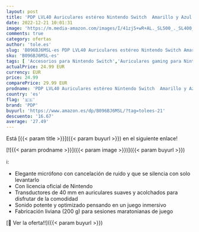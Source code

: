 ```yaml
---
layout: post
title: 'PDP LVL40 Auriculares estéreo Nintendo Switch  Amarillo y Azul [Amazon Exclusive]'
date: 2022-12-21 10:01:31
image: 'https://m.media-amazon.com/images/I/41zj5+wR+AL._SL500_._SL400_.jpg'
comments: true
category: ofertas
author: 'tole.es'
slug: 'B096BJ6MSL-es PDP LVL40 Auriculares estéreo Nintendo Switch Amarillo y...'
sku: 'B096BJ6MSL-es'
tags: [ 'Accesorios para Nintendo Switch','Auriculares gaming para Nintendo Switch','Hardware y juegos para Nintendo Switch','Videojuegos','nintendo','pdp','🇪🇸', ]
actualPrice: 24.99 EUR
currency: EUR
price: 24.99
comparePrice: 29.99 EUR
prodname: 'PDP LVL40 Auriculares estéreo Nintendo Switch  Amarillo y Azul [Amazon Exclusive]'
country: 'es'
flag: '🇪🇸'
brand: 'PDP'
buyurl: 'https://www.amazon.es/dp/B096BJ6MSL/?tag=tolees-21'
descuento: '16.67'
average: '27.49'
---
```


Está [{{< param title >}}]({{< param buyurl >}}) en el siguiente enlace!

[![{{< param prodname >}}]({{< param image >}})]({{< param buyurl >}})

ℹ️:

- Elegante micrófono con cancelación de ruido y que se silencia con solo levantarlo
- Con licencia oficial de Nintendo
- Transductores de 40 mm en auriculares suaves y acolchados para disfrutar de la comodidad
- Sonido potente y optimizado pensando en un juego inmersivo
- Fabricación liviana (200 g) para sesiones maratonianas de juego

[🛒 Ver la oferta!!]({{< param buyurl >}})

